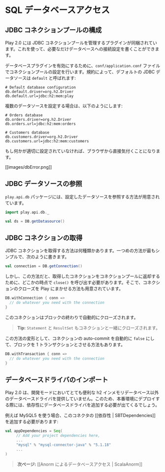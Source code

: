 <!-- translated -->
<!--
# Accessing an SQL database
-->
# SQL データベースアクセス

<!--
## Configuring JDBC connection pools
-->
## JDBC コネクションプールの構成

<!--
Play 2.0 provides a plug-in for managing JDBC connection pools. You can configure as many databases you need.
-->
Play 2.0 には JDBC コネクションプールを管理するプラグインが同梱されています。これを使って、必要なだけデータベースへの接続設定を書くことができます。

<!-- To enable the database plug-in, configure a connection pool in the `conf/application.conf` file. By convention, the default JDBC data source must be called `default`: -->
データベースプラグインを有効にするために、`conf/application.conf` ファイルでコネクションプールの設定を行います。規約によって、デフォルトの JDBC データソースは `default` と呼ばれます:

```properties
# Default database configuration
db.default.driver=org.h2.Driver
db.default.url=jdbc:h2:mem:play
```

<!-- To configure several data sources: -->
複数のデータソースを設定する場合は、以下のようにします:

```properties
# Orders database
db.orders.driver=org.h2.Driver
db.orders.url=jdbc:h2:mem:orders

# Customers database
db.customers.driver=org.h2.Driver
db.customers.url=jdbc:h2:mem:customers
```

<!--
If something isn’t properly configured you will be notified directly in your browser:
-->
もし何かが適切に設定されていなければ、ブラウザから直接気付くことになります。

[[images/dbError.png]]

<!--
## Accessing the JDBC datasource
-->
## JDBC データソースの参照

<!--
The `play.api.db` package provides access to the configured data sources:
-->
`play.api.db` パッケージには、設定したデータソースを参照する方法が用意されています。

```scala
import play.api.db._

val ds = DB.getDatasource()
```

<!--
## Obtaining a JDBC connection
-->
## JDBC コネクションの取得

<!--
There is several ways to retrieve a JDBC connection. The first is the most simple:
-->
JDBC コネクションを取得する方法は何種類かあります。一つめの方法が最もシンプルで、次のように書きます。

```scala
val connection = DB.getConnection()
```

<!--
But of course you need to call `close()` at some point on the opened connection to return it to the connection pool. Another way is to let Play manage closing the connection for you:
-->
しかし、この方法だと、取得したコネクションをコネクションプールに返却するために、どこかの時点で `close()` を呼び出す必要があります。そこで、コネクションのクローズを Play にまかせる方法も用意されています。

```scala
DB.withConnection { conn =>
  // do whatever you need with the connection
}
```

<!--
The connection will be automatically closed at the end of the block.
-->
このコネクションはブロックの終わりで自動的にクローズされます。

<!--
> **Tip:** Each `Statement` and `ResultSet` created with this connection will be closed as well.
-->
> **Tip:** `Statement` と `ResultSet` もコネクションと一緒にクローズされます。

<!--
A variant is to set the connection auto-commit to `false` automatically and to manage a transaction for the block:
-->
この方法の変形として、コネクションの auto-commit を自動的に `false` にして、ブロックを 1 トランザクションとさせる方法もあります。

```scala
DB.withTransaction { conn =>
  // do whatever you need with the connection
}
```

<!-- ## Importing a Database Driver -->
## データベースドライバのインポート

<!-- Other than h2 for in-memory database, useful mostly in development mode, Play 2.0 does not provide any database driver. Consequently, to deploy in production you will need to add your database driver as a dependency. -->
Play 2.0 は、開発モードにおいてとても便利な h2 インメモリデータベース以外のデータベースドライバを提供していません。このため、本番環境にデプロイする際には、依存性にデータベースドライバを追加する必要が出てくるでしょう。

<!-- For example, if you use MySQL5, you need to add a [[dependency | SBTDependencies]] for the connector: -->
例えば MySQL5 を使う場合、このコネクタの [[依存性 | SBTDependencies]] を追加する必要があります:

```scala
val appDependencies = Seq(
     // Add your project dependencies here,
     ...
     "mysql" % "mysql-connector-java" % "5.1.18"
     ...
)
```

<!--
> **Next:** [[Using Anorm to access your database | ScalaAnorm]]
-->
> **次ページ:** [[Anorm によるデータベースアクセス | ScalaAnorm]]